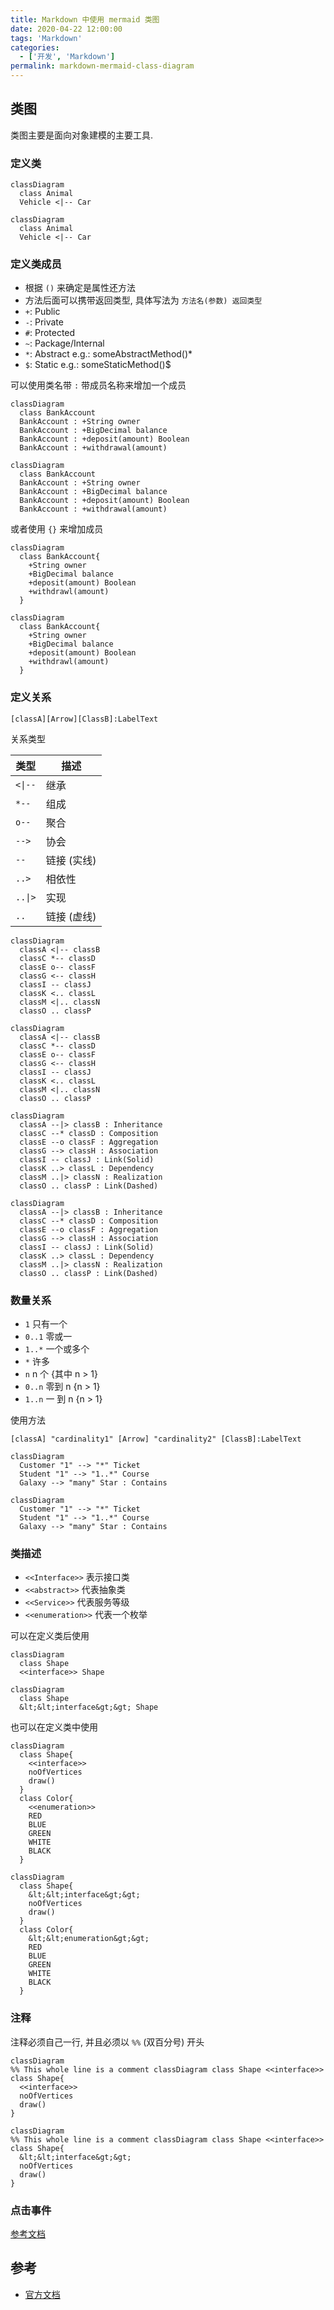 ```yaml
---
title: Markdown 中使用 mermaid 类图
date: 2020-04-22 12:00:00
tags: 'Markdown'
categories:
  - ['开发', 'Markdown']
permalink: markdown-mermaid-class-diagram
---
```


## 类图

类图主要是面向对象建模的主要工具.

### 定义类

```
classDiagram
  class Animal
  Vehicle <|-- Car
```

```mermaid
classDiagram
  class Animal
  Vehicle <|-- Car
```

### 定义类成员

- 根据 `()` 来确定是属性还方法
- 方法后面可以携带返回类型, 具体写法为 `方法名(参数) 返回类型`
- `+`: Public
- `-`: Private
- `#`: Protected
- `~`: Package/Internal
- `*`: Abstract e.g.: someAbstractMethod()*
- `$`: Static e.g.: someStaticMethod()$

可以使用类名带 `:` 带成员名称来增加一个成员

```
classDiagram
  class BankAccount
  BankAccount : +String owner
  BankAccount : +BigDecimal balance
  BankAccount : +deposit(amount) Boolean
  BankAccount : +withdrawal(amount)
```

```mermaid
classDiagram
  class BankAccount
  BankAccount : +String owner
  BankAccount : +BigDecimal balance
  BankAccount : +deposit(amount) Boolean
  BankAccount : +withdrawal(amount)
```

或者使用 `{}` 来增加成员

```
classDiagram
  class BankAccount{
    +String owner
    +BigDecimal balance
    +deposit(amount) Boolean
    +withdrawl(amount)
  }
```

```mermaid
classDiagram
  class BankAccount{
    +String owner
    +BigDecimal balance
    +deposit(amount) Boolean
    +withdrawl(amount)
  }
```

### 定义关系

```
[classA][Arrow][ClassB]:LabelText
```

关系类型

| 类型 | 描述 |
| -- | -- |
| <code><&#124;--</code> | 继承 |
| `*--` | 组成 |
| `o--` | 聚合 |
| `-->` | 协会 |
| `--` | 链接 (实线) |
| `..>` | 相依性 |
| <code>..&#124;></code> | 实现 |
| `..` | 链接 (虚线) |

```
classDiagram
  classA <|-- classB
  classC *-- classD
  classE o-- classF
  classG <-- classH
  classI -- classJ
  classK <.. classL
  classM <|.. classN
  classO .. classP
```

```mermaid
classDiagram
  classA <|-- classB
  classC *-- classD
  classE o-- classF
  classG <-- classH
  classI -- classJ
  classK <.. classL
  classM <|.. classN
  classO .. classP
```

```
classDiagram
  classA --|> classB : Inheritance
  classC --* classD : Composition
  classE --o classF : Aggregation
  classG --> classH : Association
  classI -- classJ : Link(Solid)
  classK ..> classL : Dependency
  classM ..|> classN : Realization
  classO .. classP : Link(Dashed)
```

```mermaid
classDiagram
  classA --|> classB : Inheritance
  classC --* classD : Composition
  classE --o classF : Aggregation
  classG --> classH : Association
  classI -- classJ : Link(Solid)
  classK ..> classL : Dependency
  classM ..|> classN : Realization
  classO .. classP : Link(Dashed)
```

### 数量关系

- `1` 只有一个
- `0..1` 零或一
- `1..*` 一个或多个
- `*` 许多
- `n` n 个 {其中 n > 1}
- `0..n` 零到 n {n > 1}
- `1..n` 一 到 n {n > 1}

使用方法

```
[classA] "cardinality1" [Arrow] "cardinality2" [ClassB]:LabelText
```

```
classDiagram
  Customer "1" --> "*" Ticket
  Student "1" --> "1..*" Course
  Galaxy --> "many" Star : Contains
```

```mermaid
classDiagram
  Customer "1" --> "*" Ticket
  Student "1" --> "1..*" Course
  Galaxy --> "many" Star : Contains
```

### 类描述

- `<<Interface>>` 表示接口类
- `<<abstract>>` 代表抽象类
- `<<Service>>` 代表服务等级
- `<<enumeration>>` 代表一个枚举

可以在定义类后使用

<!-- **hexo-filter-mermaid-diagrams 插件不支持 <<>>** -->

```
classDiagram
  class Shape
  <<interface>> Shape
```

```mermaid
classDiagram
  class Shape
  &lt;&lt;interface&gt;&gt; Shape
```

也可以在定义类中使用

```
classDiagram
  class Shape{
    <<interface>>
    noOfVertices
    draw()
  }
  class Color{
    <<enumeration>>
    RED
    BLUE
    GREEN
    WHITE
    BLACK
  }
```

```mermaid
classDiagram
  class Shape{
    &lt;&lt;interface&gt;&gt;
    noOfVertices
    draw()
  }
  class Color{
    &lt;&lt;enumeration&gt;&gt;
    RED
    BLUE
    GREEN
    WHITE
    BLACK
  }
```

### 注释

注释必须自己一行, 并且必须以 `%%` (双百分号) 开头

```
classDiagram
%% This whole line is a comment classDiagram class Shape <<interface>>
class Shape{
  <<interface>>
  noOfVertices
  draw()
}
```

```mermaid
classDiagram
%% This whole line is a comment classDiagram class Shape <<interface>>
class Shape{
  &lt;&lt;interface&gt;&gt;
  noOfVertices
  draw()
}
```

### 点击事件

[参考文档](http://mermaid-js.github.io/mermaid/#/classDiagram?id=interaction)

## 参考

- [官方文档](http://mermaid-js.github.io/mermaid/)

